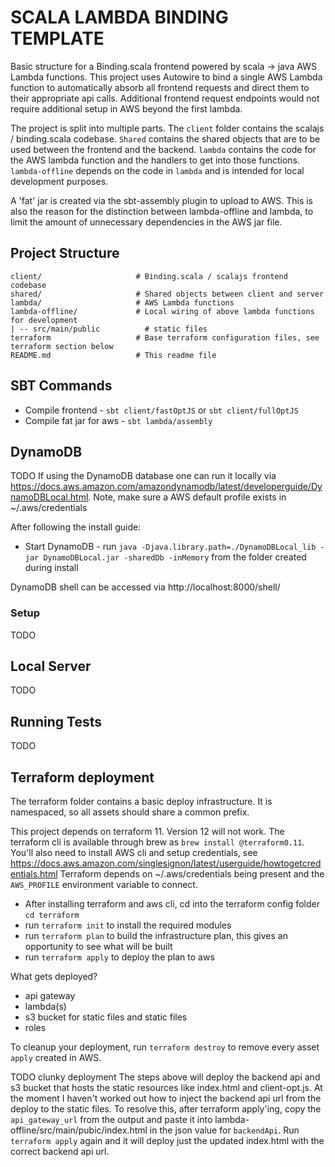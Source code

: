 # SCALA LAMBDA BINDING TEMPLATE
Basic structure for a Binding.scala frontend powered by scala -> java AWS Lambda functions.
This project uses Autowire to bind a single AWS Lambda function to automatically absorb all frontend requests and direct
them to their appropriate api calls. Additional frontend request endpoints would not require additional setup in AWS beyond the first lambda.

The project is split into multiple parts. The `client` folder contains the scalajs / binding.scala codebase. 
`Shared` contains the shared objects that are to be used between the frontend and the backend. `lambda` contains the code for the 
AWS lambda function and the handlers to get into those functions. `lambda-offline` depends on the code in `lambda` and is intended for
local development purposes.

A 'fat' jar is created via the sbt-assembly plugin to upload to AWS. This is also the reason for the distinction between lambda-offline and lambda,
to limit the amount of unnecessary dependencies in the AWS jar file.

## Project Structure
    client/                     # Binding.scala / scalajs frontend codebase
    shared/                     # Shared objects between client and server
    lambda/                     # AWS Lambda functions
    lambda-offline/             # Local wiring of above lambda functions for development
    | -- src/main/public          # static files
    terraform                   # Base terraform configuration files, see terraform section below
    README.md                   # This readme file 

## SBT Commands
- Compile frontend              - `sbt client/fastOptJS` or `sbt client/fullOptJS`
- Compile fat jar for aws       - `sbt lambda/assembly`

## DynamoDB
TODO 
If using the DynamoDB database one can run it locally via https://docs.aws.amazon.com/amazondynamodb/latest/developerguide/DynamoDBLocal.html.
Note, make sure a AWS default profile exists in ~/.aws/credentials

After following the install guide:
- Start DynamoDB - run `java -Djava.library.path=./DynamoDBLocal_lib -jar DynamoDBLocal.jar -sharedDb -inMemory` from the folder created during install

DynamoDB shell can be accessed via http://localhost:8000/shell/

### Setup
TODO

## Local Server
TODO

## Running Tests
TODO

## Terraform deployment
The terraform folder contains a basic deploy infrastructure. It is namespaced, so all assets should share a common prefix. 

This project depends on terraform 11. Version 12 will not work. The terraform cli is available through brew as `brew install @terraform0.11`. 
You'll also need to install AWS cli and setup credentials, see https://docs.aws.amazon.com/singlesignon/latest/userguide/howtogetcredentials.html
Terraform depends on ~/.aws/credentials being present and the `AWS_PROFILE` environment variable to connect. 

- After installing terraform and aws cli, cd into the terraform config folder `cd terraform`
- run `terraform init` to install the required modules
- run `terraform plan` to build the infrastructure plan, this gives an opportunity to see what will be built
- run `terraform apply` to deploy the plan to aws

What gets deployed?
- api gateway
- lambda(s)
- s3 bucket for static files and static files
- roles

To cleanup your deployment, run `terraform destroy` to remove every asset `apply` created in AWS.

TODO clunky deployment
The steps above will deploy the backend api and s3 bucket that hosts the static resources like index.html and client-opt.js. 
At the moment I haven't worked out how to inject the backend api url from the deploy to the static files. To resolve this, after terraform apply'ing, 
copy the `api_gateway_url` from the output and paste it into lambda-offline/src/main/pubic/index.html in the json value for `backendApi`. 
Run `terraform apply` again and it will deploy just the updated index.html with the correct backend api url.